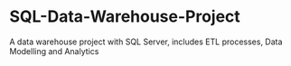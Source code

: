 # SQL-Data-Warehouse-Project
A data warehouse project with SQL Server, includes ETL processes, Data Modelling and Analytics
